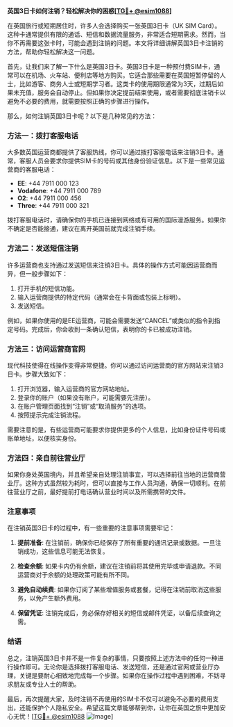 **英国3日卡如何注销？轻松解决你的困惑[[TG💪+ @esim1088](https://t.me/s/esim1088)]**

在英国旅行或短期居住时，许多人会选择购买一张英国3日卡（UK SIM Card）。这种卡通常提供有限的通话、短信和数据流量服务，非常适合短期需求。然而，当你不再需要这张卡时，可能会遇到注销的问题。本文将详细讲解英国3日卡注销的方法，帮助你轻松解决这一问题。

首先，让我们来了解一下什么是英国3日卡。英国3日卡是一种预付费SIM卡，通常可以在机场、火车站、便利店等地方购买。它适合那些需要在英国短暂停留的人士，比如游客、商务人士或短期学习者。这类卡的使用期限通常为3天，过期后如果未充值，服务会自动停止。但如果你决定提前结束使用，或者需要彻底注销卡以避免不必要的费用，就需要按照正确的步骤进行操作。

那么，如何注销英国3日卡呢？以下是几种常见的方法：

### 方法一：拨打客服电话

大多数英国运营商都提供了客服热线，你可以通过拨打客服电话来注销3日卡。通常，客服人员会要求你提供SIM卡的号码或其他身份验证信息。以下是一些常见运营商的客服电话：

- **EE**: +44 7911 000 123
- **Vodafone**: +44 7911 000 789
- **O2**: +44 7911 000 456
- **Three**: +44 7911 000 321

拨打客服电话时，请确保你的手机已连接到网络或有可用的国际漫游服务。如果你不确定是否能接通，建议在离开英国前就完成注销手续。

### 方法二：发送短信注销

许多运营商也支持通过发送短信来注销3日卡。具体的操作方式可能因运营商而异，但一般步骤如下：

1. 打开手机的短信功能。
2. 输入运营商提供的特定代码（通常会在卡背面或包装上标明）。
3. 发送短信。

例如，如果你使用的是EE运营商，可能会需要发送“CANCEL”或类似的指令到指定号码。完成后，你会收到一条确认短信，表明你的卡已被成功注销。

### 方法三：访问运营商官网

现代科技使得在线操作变得非常便捷。你可以通过访问运营商的官方网站来注销3日卡。步骤大致如下：

1. 打开浏览器，输入运营商的官方网站地址。
2. 登录你的账户（如果没有账户，可能需要先注册）。
3. 在账户管理页面找到“注销”或“取消服务”的选项。
4. 按照提示完成注销流程。

需要注意的是，有些运营商可能要求你提供更多的个人信息，比如身份证件号码或账单地址，以便核实身份。

### 方法四：亲自前往营业厅

如果你身处英国境内，并且希望亲自处理注销事宜，可以选择前往当地的运营商营业厅。这种方式虽然较为耗时，但可以直接与工作人员沟通，确保一切顺利。在前往营业厅之前，最好提前打电话确认营业时间以及所需携带的文件。

### 注意事项

在注销英国3日卡的过程中，有一些重要的注意事项需要牢记：

1. **提前准备**: 在注销前，确保你已经保存了所有重要的通讯记录或数据。一旦注销成功，这些信息可能无法恢复。
   
2. **检查余额**: 如果卡内仍有余额，建议在注销前将其使用完毕或申请退款。不同运营商对于余额的处理政策可能有所不同。

3. **避免自动续费**: 如果你订阅了某些增值服务或套餐，记得在注销前取消这些服务，以免产生额外费用。

4. **保留凭证**: 注销完成后，务必保存好相关的短信或邮件凭证，以备后续查询之需。

### 结语

总之，注销英国3日卡并不是一件复杂的事情，只要按照上述方法中的任何一种进行操作即可。无论你是选择拨打客服电话、发送短信，还是通过官网或营业厅办理，关键是要耐心细致地完成每一个步骤。如果你在操作过程中遇到困难，不妨寻求朋友或专业人士的帮助。

最后，再次提醒大家，及时注销不再使用的SIM卡不仅可以避免不必要的费用支出，还能保护个人隐私安全。希望这篇文章能够帮到你，让你在英国之旅中更加安心无忧！[[TG💪+ @esim1088](https://t.me/s/esim1088) ![Image](https://i.postimg.cc/4NQfJmqS/Snipaste-2025-05-13-00-14-12.png)]